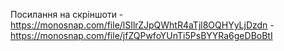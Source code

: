 Посилання на скріншоти
-https://monosnap.com/file/lSIlrZJpQWhtR4aTjl8OQHYyLjDzdn
-https://monosnap.com/file/jfZQPwfoYUnTi5PsBYYRa6geDBoBtI
